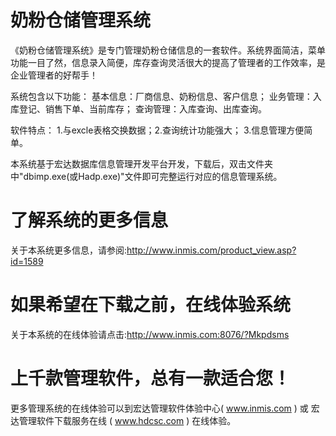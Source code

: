 # 奶粉仓储管理系统

《奶粉仓储管理系统》是专门管理奶粉仓储信息的一套软件。系统界面简洁，菜单功能一目了然，信息录入简便，库存查询灵活很大的提高了管理者的工作效率，是企业管理者的好帮手！ 

系统包含以下功能： 基本信息：厂商信息、奶粉信息、客户信息； 业务管理：入库登记、销售下单、当前库存； 查询管理：入库查询、出库查询。 

软件特点： 1.与excle表格交换数据；2.查询统计功能强大； 3.信息管理方便简单。

本系统基于宏达数据库信息管理开发平台开发，下载后，双击文件夹中"dbimp.exe(或Hadp.exe)"文件即可完整运行对应的信息管理系统。

# 了解系统的更多信息

关于本系统更多信息，请参阅:http://www.inmis.com/product_view.asp?id=1589

# 如果希望在下载之前，在线体验系统

关于本系统的在线体验请点击:http://www.inmis.com:8076/?Mkpdsms

# 上千款管理软件，总有一款适合您！

更多管理系统的在线体验可以到宏达管理软件体验中心( www.inmis.com ) 或 宏达管理软件下载服务在线 ( www.hdcsc.com ) 在线体验。

